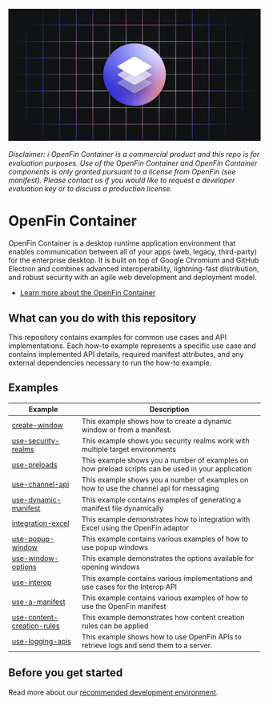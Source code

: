 ![OpenFin Container Starter](./assets/OpenFin-Container-Starter.png)

_Disclaimer: ℹ️ OpenFin Container is a commercial product and this repo is for evaluation purposes. Use of the OpenFin Container and OpenFin Container components is only granted pursuant to a license from OpenFin (see manifest). Please contact us if you would like to request a developer evaluation key or to discuss a production license._

# OpenFin Container

OpenFin Container is a desktop runtime application environment that enables communication between all of your apps (web, legacy, third-party) for the enterprise desktop. It is built on top of Google Chromium and GitHub Electron and combines advanced interoperability, lightning-fast distribution, and robust security with an agile web development and deployment model.

- [Learn more about the OpenFin Container](https://developers.openfin.co/of-docs/docs/container-overview)

## What can you do with this repository

This repository contains examples for common use cases and API implementations. Each how-to example represents a specific use case and contains implemented API details, required manifest attributes, and any external dependencies necessary to run the how-to example.

## Examples

| **Example**                                                        | **Description**                                                                                    |
| ------------------------------------------------------------------ | -------------------------------------------------------------------------------------------------- |
| [create-window](./how-to/create-window)                            | This example shows how to create a dynamic window or from a manifest.                              |
| [use-security-realms](./how-to/use-security-realms)                | This example shows you security realms work with multiple target environments                      |
| [use-preloads](./how-to/use-preloads)                              | This example shows you a number of examples on how preload scripts can be used in your application |
| [use-channel-api](./how-to/use-channel-api)                        | This example shows you a number of examples on how to use the channel api for messaging            |
| [use-dynamic-manifest](./how-to/use-dynamic-manifest)              | This example contains examples of generating a manifest file dynamically                           |
| [integration-excel](./how-to/integration-excel)                    | This example demonstrates how to integration with Excel using the OpenFin adaptor                  |
| [use-popup-window](./how-to/use-popup-window/)                     | This example contains various examples of how to use popup windows                                 |
| [use-window-options](./how-to/use-window-options/)                 | This example demonstrates the options available for opening windows                                |
| [use-interop](./how-to/use-interop/)                               | This example contains various implementations and use cases for the Interop API                    |
| [use-a-manifest](./how-to/use-a-manifest/)                         | This example contains various examples of how to use the OpenFin manifest                          |
| [use-content-creation-rules](./how-to/use-content-creation-rules/) | This example demonstrates how content creation rules can be applied                                |
| [use-logging-apis](./how-to/use-logging-apis/)                     | This example shows how to use OpenFin APIs to retrieve logs and send them to a server.             |

## Before you get started

Read more about our [recommended development environment](https://developers.openfin.co/of-docs/docs/set-up-your-dev-environment).
